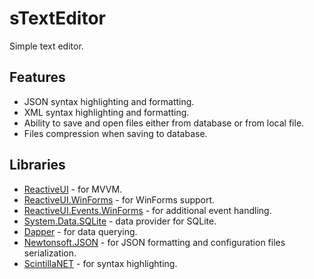 # sTextEditor
Simple text editor.

## Features
* JSON syntax highlighting and formatting.
* XML syntax highlighting and formatting.
* Ability to save and open files either from database or from local file.
* Files compression when saving to database.

## Libraries
* [ReactiveUI](https://github.com/reactiveui/ReactiveUI) - for MVVM.
* [ReactiveUI.WinForms](https://reactiveui.net/docs/getting-started/installation/windows-forms) - for WinForms support.
* [ReactiveUI.Events.WinForms](https://reactiveui.net/docs/handbook/events/) - for additional event handling.
* [System.Data.SQLite](https://system.data.sqlite.org/index.html/doc/trunk/www/index.wiki) - data provider for SQLite.
* [Dapper](https://github.com/StackExchange/Dapper) - for data querying.
* [Newtonsoft.JSON](https://github.com/JamesNK/Newtonsoft.Json) - for JSON formatting and configuration files serialization.
* [ScintillaNET](https://github.com/jacobslusser/ScintillaNET) - for syntax highlighting.
